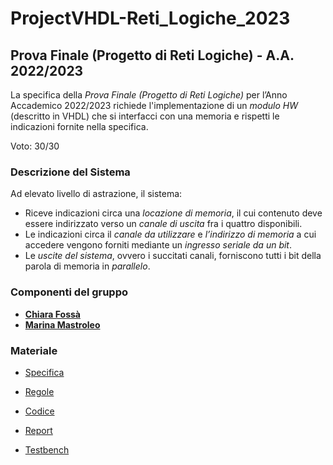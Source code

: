 # ProjectVHDL-Reti_Logiche_2023

## Prova Finale (Progetto di Reti Logiche) - A.A. 2022/2023
La specifica della *Prova Finale (Progetto di Reti Logiche)* per l’Anno Accademico 2022/2023 richiede l'implementazione di un *modulo HW* (descritto in VHDL) che si interfacci con una memoria e rispetti le indicazioni fornite nella specifica.

Voto: 30/30

### Descrizione del Sistema
Ad elevato livello di astrazione, il sistema:

- Riceve indicazioni circa una *locazione di memoria*, il cui contenuto deve essere indirizzato verso un *canale di uscita* fra i quattro disponibili.
- Le indicazioni circa il *canale da utilizzare* e *l’indirizzo di memoria* a cui accedere vengono forniti mediante un *ingresso seriale da un bit*.
- Le *uscite del sistema*, ovvero i succitati canali, forniscono tutti i bit della parola di memoria in *parallelo*.

### Componenti del gruppo
- [__Chiara Fossà__](https://github.com/keira-ph)
- [__Marina Mastroleo__](https://github.com/MarinaMastroleo)

### Materiale

- [Specifica](https://github.com/MarinaMastroleo/ProjectVHDL-Reti_Logiche_22-23/blob/main/PFRL_Specifica_22_23%20V0.0.pdf)

- [Regole](https://github.com/MarinaMastroleo/ProjectVHDL-Reti_Logiche_22-23/blob/main/PFRL_Regole_22_23%20V0.0.pdf)

- [Codice](https://github.com/MarinaMastroleo/ProjectVHDL-Reti_Logiche_22-23/blob/main/Project_Code.vhd)

- [Report](https://github.com/MarinaMastroleo/ProjectVHDL-Reti_Logiche_22-23/blob/main/Report-Progetto-VHDL.pdf)

- [Testbench](https://github.com/MarinaMastroleo/ProjectVHDL-Reti_Logiche_22-23/tree/main/testbench)
